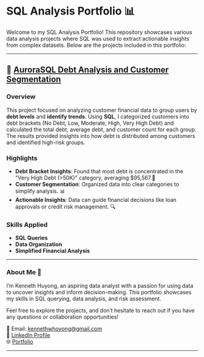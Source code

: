 # SQL Analysis Portfolio 📊

Welcome to my SQL Analysis Portfolio! This repository showcases various data analysis projects where SQL was used to extract actionable insights from complex datasets. Below are the projects included in this portfolio:

---

## 🏢 [AuroraSQL Debt Analysis and Customer Segmentation](https://github.com/Yungssu/SQLAnalysis/tree/main/AuroraRiskAnalysis)

### Overview
This project focused on analyzing customer financial data to group users by **debt levels** and **identify trends**. Using **SQL**, I categorized customers into debt brackets (No Debt, Low, Moderate, High, Very High Debt) and calculated the total debt, average debt, and customer count for each group. The results provided insights into how debt is distributed among customers and identified high-risk groups.

### Highlights
- **Debt Bracket Insights**: Found that most debt is concentrated in the "Very High Debt (>50K)" category, averaging $95,567.👥
- **Customer Segmentation**: Organized data into clear categories to simplify analysis. 📊  
- **Actionable Insights**: Data can guide financial decisions like loan approvals or credit risk management. 🔍

### Skills Applied
- **SQL Queries**
- **Data Organization**
- **Simplified Financial Analysis**
---

### About Me 🌟  
I’m Kenneth Huyong, an aspiring data analyst with a passion for using data to uncover insights and inform decision-making. This portfolio showcases my skills in SQL querying, data analysis, and risk assessment.

Feel free to explore the projects, and don’t hesitate to reach out if you have any questions or collaboration opportunities!

📧 Email: kennethwhoyong@gmail.com  
💼 [LinkedIn Profile](https://www.linkedin.com/in/kenneth-huyong-b255352b4/)  
🌐 [Portfolio](https://github.com/Yungssu/kennethHuyong.github.io)

---
